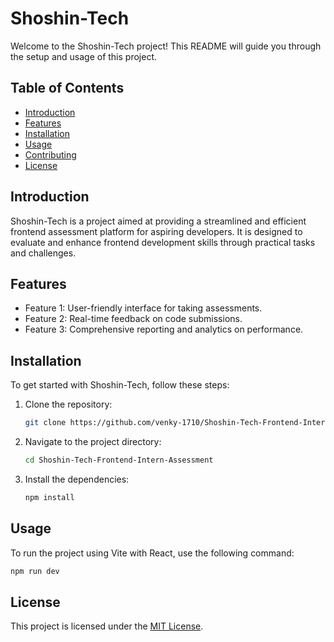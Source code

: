 # Shoshin-Tech

Welcome to the Shoshin-Tech project! This README will guide you through the setup and usage of this project.

## Table of Contents

- [Introduction](#introduction)
- [Features](#features)
- [Installation](#installation)
- [Usage](#usage)
- [Contributing](#contributing)
- [License](#license)

## Introduction

Shoshin-Tech is a project aimed at providing a streamlined and efficient frontend assessment platform for aspiring developers. It is designed to evaluate and enhance frontend development skills through practical tasks and challenges.

## Features

- Feature 1: User-friendly interface for taking assessments.
- Feature 2: Real-time feedback on code submissions.
- Feature 3: Comprehensive reporting and analytics on performance.

## Installation

To get started with Shoshin-Tech, follow these steps:

1. Clone the repository:
   ```bash
   git clone https://github.com/venky-1710/Shoshin-Tech-Frontend-Intern-Assessment.git
   ```
2. Navigate to the project directory:
   ```bash
   cd Shoshin-Tech-Frontend-Intern-Assessment
   ```
3. Install the dependencies:
   ```bash
   npm install
   ```

## Usage

To run the project using Vite with React, use the following command:
```bash
npm run dev
```

## License

This project is licensed under the [MIT License](link-to-license).
